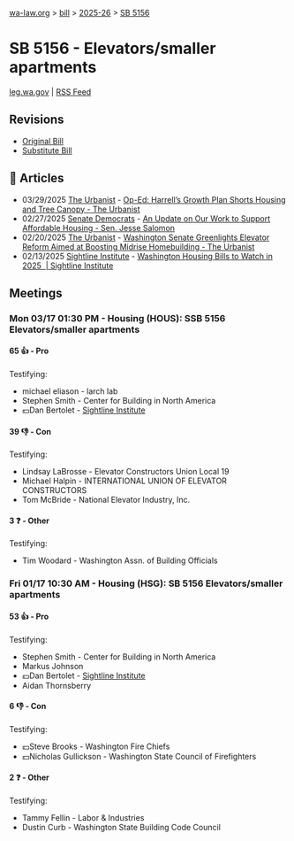 [wa-law.org](/) > [bill](/bill/) > [2025-26](/bill/2025-26/) > [SB 5156](/bill/2025-26/sb/5156/)

# SB 5156 - Elevators/smaller apartments
[leg.wa.gov](https://app.leg.wa.gov/billsummary?BillNumber=5156&Year=2025&Initiative=false) | [RSS Feed](./rss.xml)

## Revisions
* [Original Bill](1/)
* [Substitute Bill](S/)

## 📰 Articles
* 03/29/2025 [The Urbanist](/org/the_urbanist/) - [Op-Ed: Harrell’s Growth Plan Shorts Housing and Tree Canopy - The Urbanist](https://www.theurbanist.org/2025/03/29/harrell-plan-fails-to-add-enough-housing-or-tree-canopy/#:~:text=SB%205156)
* 02/27/2025 [Senate Democrats](/org/senate_democrats/) - [An Update on Our Work to Support Affordable Housing - Sen. Jesse Salomon](https://senatedemocrats.wa.gov/salomon/2025/02/26/heres-how-im-working-to-make-housing-more-affordable/#:~:text=SB%205156)
* 02/20/2025 [The Urbanist](/org/the_urbanist/) - [Washington Senate Greenlights Elevator Reform Aimed at Boosting Midrise Homebuilding - The Urbanist](https://www.theurbanist.org/2025/02/20/washington-senate-greenlights-elevator-reform-aimed-at-boosting-midrise-homebuilding/#:~:text=Senate%20Bill%205156)
* 02/13/2025 [Sightline Institute](/org/sightline_institute/) - [Washington Housing Bills to Watch in 2025  | Sightline Institute](https://www.sightline.org/2025/02/13/washington-housing-bills-to-watch-in-2025/#:~:text=SB%205156)

## Meetings
### Mon 03/17 01:30 PM - Housing (HOUS): SSB 5156 Elevators/smaller apartments
#### 65 👍 - Pro
Testifying:
* michael eliason - larch lab
* Stephen Smith - Center for Building in North America
* 💵Dan Bertolet - [Sightline Institute](/org/sightline_institute/)

#### 39 👎 - Con
Testifying:
* Lindsay LaBrosse - Elevator Constructors Union Local 19
* Michael Halpin - INTERNATIONAL UNION OF ELEVATOR CONSTRUCTORS
* Tom McBride - National Elevator Industry, Inc.

#### 3 ❓ - Other
Testifying:
* Tim Woodard - Washington Assn. of Building Officials

### Fri 01/17 10:30 AM - Housing (HSG): SB 5156 Elevators/smaller apartments
#### 53 👍 - Pro
Testifying:
* Stephen Smith - Center for Building in North America
* Markus Johnson
* 💵Dan Bertolet - [Sightline Institute](/org/sightline_institute/)
* Aidan Thornsberry

#### 6 👎 - Con
Testifying:
* 💵Steve Brooks - Washington Fire Chiefs
* 💵Nicholas Gullickson - Washington State Council of Firefighters

#### 2 ❓ - Other
Testifying:
* Tammy Fellin - Labor & Industries
* Dustin Curb - Washington State Building Code Council
